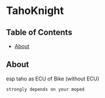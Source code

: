 # TahoKnight

## Table of Contents

- [About](#about)

## About <a name = "about"></a>

esp taho as ECU of Bike (without ECU)



```
strongly depends on your moped
```
